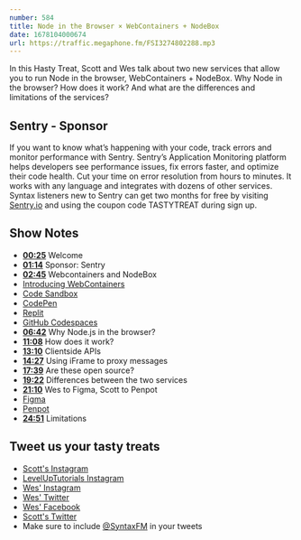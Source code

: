 ```yaml
---
number: 584
title: Node in the Browser × WebContainers + NodeBox
date: 1678104000674
url: https://traffic.megaphone.fm/FSI3274802288.mp3
---
```


In this Hasty Treat, Scott and Wes talk about two new services that allow you to run Node in the browser, WebContainers + NodeBox. Why Node in the browser? How does it work? And what are the differences and limitations of the services?

## Sentry - Sponsor

If you want to know what’s happening with your code, track errors and monitor performance with Sentry. Sentry’s Application Monitoring platform helps developers see performance issues, fix errors faster, and optimize their code health. Cut your time on error resolution from hours to minutes. It works with any language and integrates with dozens of other services. Syntax listeners new to Sentry can get two months for  free by visiting [Sentry.io](https://sentry.io) and using the coupon code TASTYTREAT during sign up.

## Show Notes

* **[00:25](#t=00:25)** Welcome
* **[01:14](#t=01:14)** Sponsor: Sentry
* **[02:45](#t=02:45)** Webcontainers and NodeBox
* [Introducing WebContainers](https://blog.stackblitz.com/posts/introducing-webcontainers/)
* [Code Sandbox](https://codesandbox.io)
* [CodePen](https://codepen.io)
* [Replit](https://replit.com)
* [GitHub Codespaces](https://github.com/features/codespaces)
* **[06:42](#t=06:42)** Why Node.js in the browser?
* **[11:08](#t=11:08)** How does it work?
* **[13:10](#t=13:10)** Clientside APIs
* **[14:27](#t=14:27)** Using iFrame to proxy messages
* **[17:39](#t=17:39)** Are these open source?
* **[19:22](#t=19:22)** Differences between the two services
* **[21:10](#t=21:10)** Wes to Figma, Scott to Penpot
* [Figma](https://www.figma.com/)
* [Penpot](https://penpot.app/)
* **[24:51](#t=24:51)** Limitations

## Tweet us your tasty treats

* [Scott's Instagram](https://www.instagram.com/stolinski/)
* [LevelUpTutorials Instagram](https://www.instagram.com/LevelUpTutorials/)
* [Wes' Instagram](https://www.instagram.com/wesbos/)
* [Wes' Twitter](https://twitter.com/wesbos)
* [Wes' Facebook](https://www.facebook.com/wesbos.developer)
* [Scott's Twitter](https://twitter.com/stolinski)
* Make sure to include [@SyntaxFM](https://twitter.com/SyntaxFM) in your tweets
